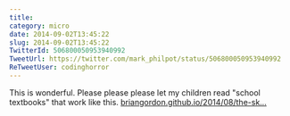 ```yaml
---
title: 
category: micro
date: 2014-09-02T13:45:22
slug: 2014-09-02T13:45:22
TwitterId: 506800050953940992
TweetUrl: https://twitter.com/mark_philpot/status/506800050953940992
ReTweetUser: codinghorror
---
```


<i class="fa fa-retweet" aria-hidden="true"></i> This is wonderful. Please please please let my children read "school textbooks" that work like this. [briangordon.github.io/2014/08/the-sk…](https://briangordon.github.io/2014/08/the-skyline-problem.html)